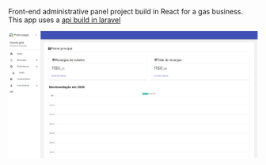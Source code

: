 Front-end administrative panel project build in React for a gas business.
This app uses a [api build in laravel](https://github.com/fssAlbertoLuis/eloquent-posto-paggo)

<img src="https://github.com/fssAlbertoLuis/reactive-posto-paggo/blob/main/sample.png"/>